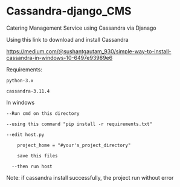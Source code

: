 # Cassandra-django_CMS
Catering Management Service using Cassandra via Djanago

Using this link to download and install Cassandra

https://medium.com/@sushantgautam_930/simple-way-to-install-cassandra-in-windows-10-6497e93989e6

Requirements:

    python-3.x

    cassandra-3.11.4

In windows
   
    --Run cmd on this directory
   
    --using this command "pip install -r requirements.txt"
   
    --edit host.py 
   
        project_home = "#your's_project_directory"
    
        save this files
    
      --then run host

Note:
      if cassandra install successfully, the project run without error
     
     
